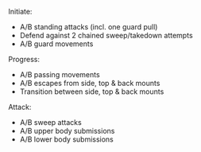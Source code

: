 Initiate:
* A/B standing attacks (incl. one guard pull)
* Defend against 2 chained sweep/takedown attempts
* A/B guard movements

Progress:
* A/B passing movements
* A/B escapes from side, top & back mounts
* Transition between side, top & back mounts

Attack:
* A/B sweep attacks
* A/B upper body submissions
* A/B lower body submissions